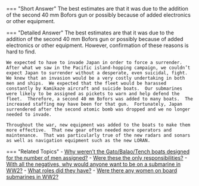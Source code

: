 
=== "Short Answer"
    The best estimates are that it was due to the addition of the second 40 mm Bofors gun or possibly because of added electronics or other equipment.

=== "Detailed Answer"
    The best estimates are that it was due to the addition of the second 40 mm Bofors gun or possibly because of added electronics or other equipment.  However, confirmation of these reasons is hard to find.

    We expected to have to invade Japan in order to force a surrender.  After what we saw in the Pacific island-hopping campaign, we couldn’t expect Japan to surrender without a desperate, even suicidal, fight.  We knew that an invasion would be a very costly undertaking in both men and ships.  We expected that the fleet would be harassed constantly by Kamikaze aircraft and suicide boats.  Our submarines were likely to be assigned as pickets to warn and help defend the fleet.  Therefore, a second 40 mm Bofors was added to many boats.  The increased staffing may have been for that gun.  Fortunately, Japan surrendered after the second atomic bomb was dropped and we no longer needed to invade.

    Throughout the war, new equipment was added to the boats to make them more effective.  That new gear often needed more operators and maintenance.  That was particularly true of the new radars and sonars as well as navigation equipment such as the new LORAN.

=== "Related Topics"
    - [Why weren’t the Gato/Balao/Tench boats designed for the number of men assigned?](../FAQs/why-werent-the-gatobalaotench-boats-designed-for-the-number-of-men-assigned.md)
    - [Were these the only responsibilities?](../FAQs/were-these-the-only-responsibilities.md)
    - [With all the negatives, why would anyone want to be on a submarine in WW2?](../FAQs/with-all-the-negatives-why-would-anyone-want-to-be-on-a-submarine-in-ww2.md)
    - [What roles did they have?](../FAQs/what-roles-did-they-have.md)
    - [Were there any women on board submarines in WW2?](../FAQs/were-there-any-women-on-board-submarines-in-ww2.md)
